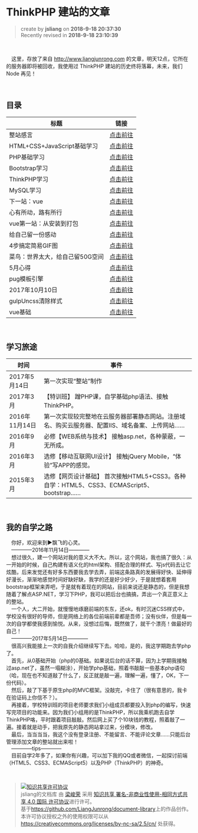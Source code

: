 # ThinkPHP 建站的文章
> create by **jsliang** on **2018-9-18 20:37:30**  
> Recently revised in **2018-9-18 23:10:39**

<br>

&emsp;这里，存放了来自 http://www.liangjunrong.com 的文章，明天12点，它所在的服务器即将被回收，我使用过 ThinkPHP 建站的历史终将落幕，未来，我们 Node 再见！

<br>

## 目录

| 标题                            | 链接                |
| ------------------------------- | ------------------- |
| 整站感言                        | [点击前往](./02.md) |
| HTML+CSS+JavaScript基础学习     | [点击前往](./03.md) |
| PHP基础学习                     | [点击前往](./04.md) |
| Bootstrap学习                   | [点击前往](./05.md) |
| ThinkPHP学习                    | [点击前往](./06.md) |
| MySQL学习                       | [点击前往](./07.md) |
| 下一站：vue                     | [点击前往](./08.md) |
| 心有所动，路有所行              | [点击前往](./09.md) |
| vue第一站：从安装到打包         | [点击前往](./10.md) |
| 给自己留一份感动                | [点击前往](./11.md) |
| 4步搞定简易GIF图                | [点击前往](./12.md) |
| 菜鸟：世界太大，给自己留50G空间 | [点击前往](./13.md) |
| 5月心得                         | [点击前往](./14.md) |
| pug模板引擎                     | [点击前往](./15.md) |
| 2017年10月10日                  | [点击前往](./16.md) |
| gulpUncss清除样式               | [点击前往](./17.md) |
| vue基础                         | [点击前往](./18.md) |

<br>

## 学习旅途
| 时间           | 事件                                                                                            |
| -------------- | ----------------------------------------------------------------------------------------------- |
| 2017年5月14日  | 第一次实现“整站”制作                                                                          |
| 2017年3月      | 【特训班】 蹭PHP课，自学基础php语法、接触ThinkPHP。                                             |
| 2016年11月14日 | 第一次实现较完整地在云服务器部署静态网站。注册域名、购买云服务器、配置IIS、域名备案、上传网站…… |
| 2016年9月      | 必修【WEB系统与技术】 接触asp.net，各种蒙蔽，一无所成。                                         |
| 2016年3月      | 选修【移动互联网UI设计】 接触jQuery Mobile，“体验”写APP的感觉。                               |
| 2015年3月      | 选修【网页设计基础】 首次接触HTML5+CSS3。各种自学：HTML5、CSS3、ECMAScript5、bootstrap……        |

<br>

## 我的自学之路
&emsp;你好，欢迎来到►飘飞的心灵。  
&emsp;————2016年11月14日————  
&emsp;想过很久，建一个网站对我的意义大不大。所以，这个网站，我也搞了很久：从一开始的时候，自己构建有语义化的html架构、搭配合理的样式、写js代码去让它炫酷，后来发觉还有好多东西要我去学去弄，前端这条路真的发展得好快、延伸得好漫长，渐渐地感觉时间好缺好缺，我学的还是好少好少，于是就想着套用bootstrap框架来弄吧，于是就有着现在的网站，目前来说还是静态的，但是我想随着了解点ASP.NET，学习下PHP，我可以把后台也搞搞，弄出一个真正意义上的整站。  
&emsp;一个人，大二开始，就慢慢地琢磨前端的东东，还ok，有时沉迷CSS样式中，学校没有很好的导师，但是网络上的各位前端前辈都是吾师；没有伙伴，但是每一次的自学都使我感到愉悦。从来，没想过后悔，既然做了，就干个漂亮！做最好的自己！  
&emsp;————2017年5月14日————  
&emsp;很高兴我能接上一次的自我介绍继续写下去。哈哈，是的，我这学期跑去学php了。  
&emsp;首先，从0基础开始（php的0基础。如果说后台的话不算，因为上学期我接触过asp.net了，虽然一塌糊涂），开始学php基础，照着书敲敲一些基本php语句（哈，现在也不知道敲了什么了，反正就是敲一遍，理解一遍，懂了，OK，下一份代码）。  
&emsp;然后，敲了下基于原生php的MVC框架。没敲完，卡住了（很有意思的，我卡在验证码上你信不？）。  
&emsp;再接着，学校特训班的项目老师要求我们小组成员都要投入到php的编写，快速写完项目的功能来。因为我们小组用的是ThinkPHP，所以我乘机跑去自学ThinkPHP咯，平时跟着项目敲敲。然后网上买了个10块钱的教程，照着敲了一遍。接着就是动手，把我原先的静态网站拿过来，分模块，修改。  
&emsp;最后，当当当当，我这个没有登录注册、不能留言、不能评论文章……只能后台管理添加文章的整站就出来啦！  
&emsp;————tips————  
&emsp;目前自学2年多了，如果你有兴趣，可以加下我的QQ或者微信，一起探讨前端（HTML5、CSS3、ECMAScript5）以及PHP（ThinkPHP）的神奇。  

<br>

> <a rel="license" href="http://creativecommons.org/licenses/by-nc-sa/4.0/"><img alt="知识共享许可协议" style="border-width:0" src="https://i.creativecommons.org/l/by-nc-sa/4.0/88x31.png" /></a><br /><span xmlns:dct="http://purl.org/dc/terms/" property="dct:title">jsliang的文档库</span> 由 <a xmlns:cc="http://creativecommons.org/ns#" href="https://github.com/LiangJunrong/document-library" property="cc:attributionName" rel="cc:attributionURL">梁峻荣</a> 采用 <a rel="license" href="http://creativecommons.org/licenses/by-nc-sa/4.0/">知识共享 署名-非商业性使用-相同方式共享 4.0 国际 许可协议</a>进行许可。<br />基于<a xmlns:dct="http://purl.org/dc/terms/" href="https://github.com/LiangJunrong/document-library" rel="dct:source">https://github.com/LiangJunrong/document-library</a>上的作品创作。<br />本许可协议授权之外的使用权限可以从 <a xmlns:cc="http://creativecommons.org/ns#" href="https://creativecommons.org/licenses/by-nc-sa/2.5/cn/" rel="cc:morePermissions">https://creativecommons.org/licenses/by-nc-sa/2.5/cn/</a> 处获得。